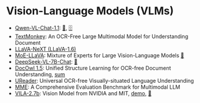 # Vision-Language Models (VLMs)

- [Qwen-VL-Chat-1.1](https://github.com/QwenLM/Qwen-VL?tab=readme-ov-file): [🤗](https://huggingface.co/Qwen/Qwen-VL-Chat), [🗄️](https://github.com/QwenLM/Qwen-VL)
- [TextMonkey](https://github.com/Yuliang-Liu/Monkey): An OCR-Free Large Multimodal Model for Understanding Document
- [LLaVA-NeXT (LLaVA-1.6)](https://github.com/haotian-liu/LLaVA)
- [MoE-LLaVA](https://github.com/PKU-YuanGroup/MoE-LLaVA): Mixture of Experts for Large Vision-Language Models [🤗](https://huggingface.co/spaces/LanguageBind/MoE-LLaVA)
- [DeepSeek-VL-7B-Chat](https://arxiv.org/pdf/2403.05525.pdf): [🤗](https://huggingface.co/deepseek-ai/deepseek-vl-7b-chat)
- [DocOwl 1.5](https://github.com/X-PLUG/mPLUG-DocOwl/tree/main/DocOwl1.5): Unified Structure Learning for OCR-free Document Understanding, [sum](https://modelscope.cn/studios/iic/mPLUG-DocOwl/summary)
- [UReader](https://github.com/LukeForeverYoung/UReader): Universal OCR-free Visually-situated Language Understanding
- [MME](https://github.com/BradyFU/Awesome-Multimodal-Large-Language-Models/tree/Evaluation?tab=readme-ov-file): A Comprehensive Evaluation Benchmark for Multimodal LLM
- [VILA-2.7b](https://huggingface.co/Efficient-Large-Model/VILA-7b): Vision Model from NVIDIA and MIT, [demo](https://vila-demo.hanlab.ai/), [🤗](https://huggingface.co/collections/Efficient-Large-Model/vila-on-pre-training-for-visual-language-models-65d8022a3a52cd9bcd62698e)
